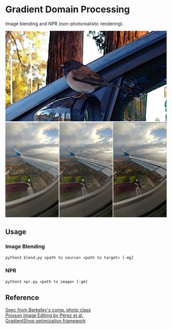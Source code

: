# Gradient Domain Processing
Image blending and NPR (non-photorealistic rendering).

![bird_npr_gm](https://github.com/ohjay/gradient_domain_processing/blob/master/images/bird_npr_gm.jpg?raw=true)
![plane_npr](https://github.com/ohjay/gradient_domain_processing/blob/master/images/plane_npr.jpg?raw=true)

## Usage
### Image Blending
```
python3 blend.py <path to source> <path to target> [-mg]
```

### NPR
```
python3 npr.py <path to image> [-gm]
```

## Reference
[Spec from Berkeley's comp. photo class](https://inst.eecs.berkeley.edu/~cs194-26/fa16/hw/proj4g-gradient/index.html)  
[Poisson Image Editing by Pérez et al.](http://cs.brown.edu/courses/csci1950-g/asgn/proj2/resources/PoissonImageEditing.pdf)  
[GradientShop optimization framework](http://grail.cs.washington.edu/projects/gradientshop/demos/gs_paper_TOG_2009.pdf)
